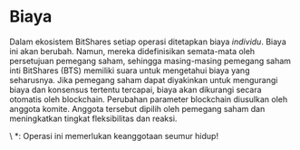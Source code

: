 # Biaya

Dalam ekosistem BitShares setiap operasi ditetapkan biaya *individu*. Biaya ini akan berubah. Namun, mereka didefinisikan semata-mata oleh persetujuan pemegang saham, sehingga masing-masing pemegang saham inti BitShares (BTS) memiliki suara untuk mengetahui biaya yang seharusnya. Jika pemegang saham dapat diyakinkan untuk mengurangi biaya dan konsensus tertentu tercapai, biaya akan dikurangi secara otomatis oleh blockchain. Perubahan parameter blockchain diusulkan oleh anggota komite. Anggota tersebut dipilih oleh pemegang saham dan meningkatkan tingkat fleksibilitas dan reaksi.

\ *: Operasi ini memerlukan keanggotaan seumur hidup!